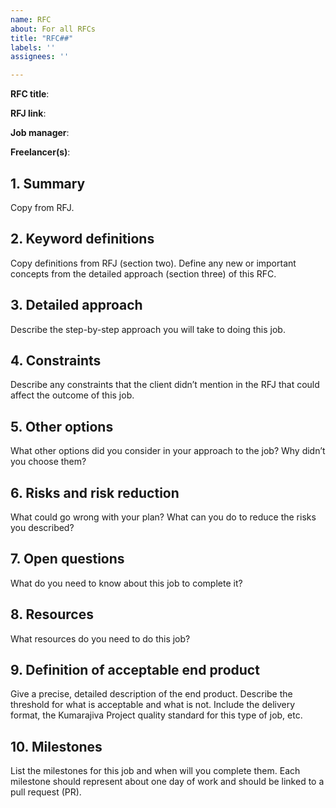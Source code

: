 ```yaml
---
name: RFC
about: For all RFCs
title: "RFC##"
labels: ''
assignees: ''

---
```


**RFC title**:

**RFJ link**:

**Job manager**:

**Freelancer(s)**:

## 1. Summary

Copy from RFJ.

## 2. Keyword definitions

Copy definitions from RFJ (section two).
Define any new or important concepts from the detailed approach (section three) of this RFC.

## 3. Detailed approach

Describe the step-by-step approach you will take to doing this job.

## 4. Constraints

Describe any constraints that the client didn’t mention in the RFJ that could affect the outcome of this job.

## 5. Other options

What other options did you consider in your approach to the job? Why didn’t you choose them?

## 6. Risks and risk reduction

What could go wrong with your plan? What can you do to reduce the risks you described?

## 7. Open questions

What do you need to know about this job to complete it?

## 8. Resources

What resources do you need to do this job?

## 9. Definition of acceptable end product

Give a precise, detailed description of the end product. Describe the threshold for what is acceptable and what is not. Include the delivery format, the Kumarajiva Project quality standard for this type of job, etc. 

## 10. Milestones

List the milestones for this job and when will you complete them. Each milestone should represent about one day of work and should be linked to a pull request (PR).
